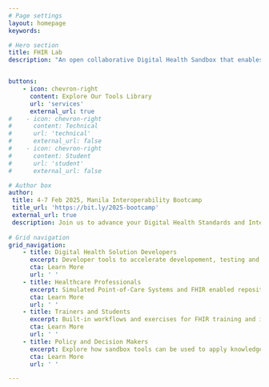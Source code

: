 ```yaml
---
# Page settings
layout: homepage
keywords:

# Hero section
title: FHIR Lab
description: "An open collaborative Digital Health Sandbox that enables stakeholders to explore, learn, test and validate digital health standards-based solutions in a safe and controlled environment. FHIR Lab is part of The Strengthening Standards Capability Project (SSCP), a collaborative effort between the Australian e-Health Research Centre (AEHRC) at the Commonwealth Scientific and Industrial Research Organisation (CSIRO) and Standards and Interoperability Lab, University of the Philippines, Manila (UPM SILab) for improved adoption of digital health standards and interoperability."


buttons:
    - icon: chevron-right
      content: Explore Our Tools Library
      url: 'services'
      external_url: true
#    - icon: chevron-right
#      content: Technical
#      url: 'technical'
#      external_url: false
#    - icon: chevron-right
#      content: Student
#      url: 'student'
#      external_url: false

# Author box
author:
 title: 4-7 Feb 2025, Manila Interoperability Bootcamp
 title_url: 'https://bit.ly/2025-bootcamp'
 external_url: true
 description: Join us to advance your Digital Health Standards and Interoperability skills, collaborate with peers, and gain practical experience in developing FHIR enabled digital health applications using tools like Ontoserver, Google Open Health Stack (OHS), SMILE clinical Data Repository and AidBox. 
        
# Grid navigation
grid_navigation:
    - title: Digital Health Solution Developers
      excerpt: Developer tools to accelerate developement, testing and validation of digital health solutions.
      cta: Learn More
      url: ' '
    - title: Healthcare Professionals
      excerpt: Simulated Point-of-Care Systems and FHIR enabled repositories for real-world use cases.
      cta: Learn More
      url: ' '
    - title: Trainers and Students
      excerpt: Built-in workflows and exercises for FHIR training and immersive learning.
      cta: Learn More
      url: ' '
    - title: Policy and Decision Makers
      excerpt: Explore how sandbox tools can be used to apply knowledge for healthcare issues.
      cta: Learn More
      url: ' '

---
```


